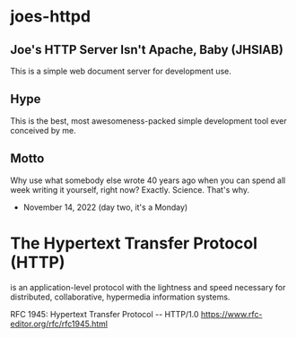 # joes-httpd
## Joe's HTTP Server Isn't Apache, Baby (JHSIAB)
This is a simple web document server for development use.
## Hype
This is the best, most awesomeness-packed simple development tool ever conceived by me.   
## Motto
Why use what somebody else wrote 40 years ago when you can spend all week writing it yourself, right now?  Exactly.  Science.  That's why.

- November 14, 2022 (day two, it's a Monday)

# The Hypertext Transfer Protocol (HTTP) 
is an application-level protocol with the lightness and speed necessary for distributed, collaborative, hypermedia information systems.

RFC 1945: Hypertext Transfer Protocol -- HTTP/1.0 
https://www.rfc-editor.org/rfc/rfc1945.html

